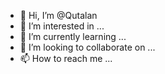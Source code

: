 - 👋 Hi, I’m @Qutalan
- 👀 I’m interested in ...
- 🌱 I’m currently learning ...
- 💞️ I’m looking to collaborate on ...
- 📫 How to reach me ...

<!---
Qutalan/Qutalan is a ✨ special ✨ repository because its `README.md` (this file) appears on your GitHub profile.
You can click the Preview link to take a look at your changes.
--->
